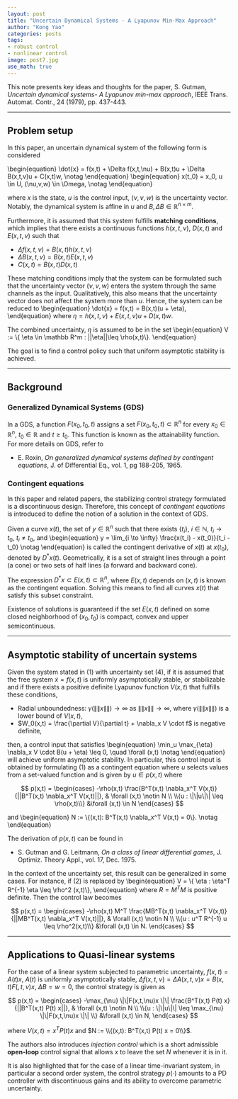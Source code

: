 ```yaml
---
layout: post
title: "Uncertain Dynamical Systems - A Lyapunov Min-Max Approach"
author: "Kong Yao"
categories: posts
tags:
- robust control
- nonlinear control
image: post7.jpg
use_math: true
---
```

This note presents key ideas and thoughts for the paper, S. Gutman, _Uncertain dynamical systems- A Lyapunov min-max approach_, IEEE Trans. Automat. Contr., 24 (1979), pp. 437-443. 

---

## Problem setup
In this paper, an uncertain dynamical system of the following form is considered

\begin{equation}
\dot{x} = f(x,t) + \Delta f(x,t,\nu) + B(x,t)u + \Delta B(x,t,v)u + C(x,t)w, \notag
\end{equation}
\begin{equation}
x(t_0) = x_0, u \in U, (\nu,v,w) \in \Omega, \notag
\end{equation}

where $x$ is the state, $u$ is the control input, $(\nu, v, w)$ is the uncertainty vector. Notably, the dynamical system is affine in $u$ and $B,\Delta B \in \mathbb R^{n \times m}$.

Furthermore, it is assumed that this system fulfills **matching conditions**, which implies that there exists a continuous functions $h(x,t,\nu)$, $D(x,t)$ and $E(x,t,v)$ such that
- $\Delta f(x,t,\nu) = B(x,t) h(x,t,\nu)$
- $\Delta B(x,t,v) = B(x,t) E(x,t,v)$
- $C(x,t) = B(x,t) D(x,t)$

These matching conditions imply that the system can be formulated such that the uncertainty vector $(\nu, v, w)$ enters the system through the same channels as the input. Qualitatively, this also means that the uncertainty vector does not affect the system more than $u$. Hence, the system can be reduced to
\begin{equation}
\dot{x} = f(x,t) = B(x,t)(u + \eta),
\end{equation}
where $\eta = h(x,t,\nu) + E(x,t,v)u + D(x,t)w$.

The combined uncertainty, $\eta$ is assumed to be in the set
\begin{equation}
V := \\{ \eta \in \mathbb R^m : ||\eta||\leq \rho(x,t)\\}. 
\end{equation}

The goal is to find a control policy such that uniform asymptotic stability is achieved.

---
## Background
### Generalized Dynamical Systems (GDS) 
In a GDS, a function $F(x_0, t_0, t)$ assigns a set $F(x_0, t_0, t) \subset \mathbb R^n$ for every $x_0 \in \mathbb R^n$, $t_0 \in \mathbb R$ and $t \geq t_0$. This function is known as the attainability function. For more details on GDS, refer to
- E. Roxin, _On generalized dynamical systems defined by contingent equations_, J. of Differential Eq., vol. 1, pg 188-205, 1965.

### Contingent equations
In this paper and related papers, the stabilizing control strategy formulated is a discontinuous design. Therefore, this concept of _contingent equations_ is introduced to define the notion of a solution in the context of GDS.

Given a curve $x(t)$, the set of $y \in \mathbb R^n$ such that there exists $\{t_i\}$, $i \in \mathbb N$, $t_i \to t_0$, $t_i \neq t_0$, and
\begin{equation}
y = \lim_{i \to \infty} \frac{x(t_i) - x(t_0)}{t_i - t_0} \notag
\end{equation}
is called the contingent derivative of $x(t)$ at $x(t_0)$, denoted by $D^*x(t)$. Geometrically, it is a set of straight lines through a point (a cone) or two sets of half lines (a forward and backward cone). 

The expression $D^*x \subset E(x,t) \subset \mathbb R^n$, where  $E(x,t)$ depends on $(x,t)$ is known as the contingent equation. Solving this means to find all curves $x(t)$ that satisfy this subset constraint. 

Existence of solutions is guaranteed if the set $E(x,t)$ defined on some closed neighborhood of $(x_0,t_0)$ is compact, convex and upper semicontinuous.

---
## Asymptotic stability of uncertain systems
Given the system stated in (1) with uncertainty set (4), if it is assumed that the free system $\dot{x} = f(x,t)$ is uniformly asymptotically stable, or stabilizable and if there exists a positive definite Lyapunov function $V(x,t)$ that fulfills these conditions,
- Radial unboundedness: $\gamma(\|\|x\|\|) \to \infty$ as $\|\|x\|\| \to \infty$, where $\gamma(\|\|x\|\|)$ is a lower bound of $V(x,t)$,
- $W_0(x,t) = \frac{\partial V}{\partial t} + \nabla_x V \cdot f$ is negative definite,

then, a control input that satisfies
\begin{equation}
\min_u \max_{\eta} \nabla_x V \cdot B(u + \eta) \leq 0, \quad \forall (x,t) \notag
\end{equation}
will achieve uniform asymptotic stability. In particular, this control input is obtained by formulating (1) as a contingent equation where $u$ selects values from a set-valued function and is given by $u \in p(x,t)$ where 

$$
p(x,t) = \begin{cases}
        -\rho(x,t) \frac{B^T(x,t) \nabla_x^T V(x,t)}{||B^T(x,t) \nabla_x^T V(x,t)||}, & \forall (x,t) \notin N \\
        \\{u : \|\|u\|\| \leq \rho(x,t)\\} &\forall (x,t) \in N
        \end{cases}
$$

and
\begin{equation}
N := \\{(x,t): B^T(x,t) \nabla_x^T V(x,t) = 0\\}. \notag
\end{equation}

The derivation of $p(x,t)$ can be found in
- S. Gutman and G. Leitmann, _On a class of linear differential games_, J. Optimiz. Theory Appl., vol. 17, Dec. 1975.

In the context of the uncertainty set, this result can be generalized in some cases. For instance, if (2) is replaced by
\begin{equation}
V = \\{ \eta : \eta^T R^{-1} \eta \leq \rho^2 (x,t)\\},
\end{equation}
where $R=M^T M$ is positive definite. Then the control law becomes

$$
p(x,t) = \begin{cases}
        -\rho(x,t) M^T \frac{MB^T(x,t) \nabla_x^T V(x,t)}{||MB^T(x,t) \nabla_x^T V(x,t)||}, & \forall (x,t) \notin N \\
        \\{u : u^T R^{-1} u \leq \rho^2(x,t)\\} &\forall (x,t) \in N.
        \end{cases}
$$

---
## Applications to Quasi-linear systems
For the case of a linear system subjected to parametric uncertainty, $f(x,t) = A(t)x$, $A(t)$ is uniformly asymptotically stable, $\Delta f(x,t,\nu) = \Delta A(x,t,\nu) x = B(x,t) F(,t,\nu)x$, $\Delta B = w = 0$, the control strategy is given as

$$
p(x,t) = \begin{cases}
        -\max_{\nu} \|\|F(x,t,\nu)x \|\| \frac{B^T(x,t) P(t) x}{||B^T(x,t) P(t) x||}, & \forall (x,t) \notin N \\
        \\{u : \|\|u\|\| \leq \max_{\nu} \|\|F(x,t,\nu)x \|\| \\} &\forall (x,t) \in N,
        \end{cases}
$$

where $V(x,t) = x^T P(t) x$ and $N := \\{(x,t): B^T(x,t) P(t) x = 0\\}$.

The authors also introduces _injection control_ which is a short admissible **open-loop** control signal that allows $x$ to leave the set $N$ whenever it is in it.

It is also highlighted that for the case of a linear time-invariant system, in particular a second order system, the control strategy $p(\cdot)$ amounts to a PD controller with discontinuous gains and its ability to overcome parametric uncertainty.













  
